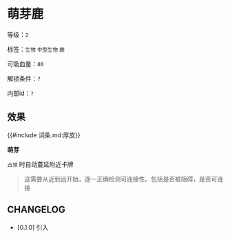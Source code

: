 # 萌芽鹿

等级：`2`

标签：`生物` `中型生物` `鹿`

可吸血量：`80`

解锁条件：`?`

内部id：`?`

## 效果

{{#include 词条.md:厚皮}}

**萌芽**

`占领` 时自动蔓延附近卡牌
> 这需要从近到远开始，逐一正确检测可连接性。包括是否被阻碍，是否可连接

## CHANGELOG

- [0.1.0] 引入
